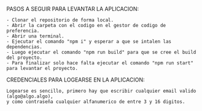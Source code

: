 PASOS A SEGUIR PARA LEVANTAR LA APLICACION:

    - Clonar el repositorio de forma local.
    - Abrir la carpeta con el codigo en el gestor de codigo de preferencia.
    - Abrir una terminal.
    - Ejecutar el comando "npm i" y esperar a que se intalen las dependencias.
    - Luego ejecutar el comando "npm run build" para que se cree el build del proyecto.
    - Para finalizar solo hace falta ejecutar el comando "npm run start" para levantar el proyecto.

CREDENCIALES PARA LOGEARSE EN LA APLICACION:

    Logearse es sencillo, primero hay que escribir cualquier email valido (algo@algo.algo),
    y como contraseña cualquier alfanumerico de entre 3 y 16 digitos.
